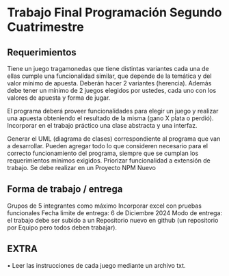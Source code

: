 # Trabajo Final Programación Segundo Cuatrimestre

## Requerimientos
Tiene un juego tragamonedas que tiene distintas variantes cada una de ellas cumple una funcionalidad similar, 
que depende de la temática y del valor mínimo de apuesta. Deberán hacer 2 variantes (herencia). Además debe tener un mínimo de 2 juegos
elegidos por ustedes, cada uno con los valores de apuesta y forma de jugar.

El programa deberá proveer funcionalidades para elegir un juego y realizar una apuesta obteniendo el resultado de la misma 
(gano X plata o perdió).
Incorporar en el trabajo práctico una clase abstracta y una interfaz.

Generar el UML (diagrama de clases) correspondiente al programa que van a desarrollar.
Pueden agregar todo lo que consideren necesario para el correcto funcionamiento del programa, siempre que se cumplan los requerimientos 
mínimos exigidos. Priorizar funcionalidad a extensión de trabajo. Se debe realizar en un Proyecto NPM Nuevo

## Forma de trabajo / entrega
Grupos de 5 integrantes como máximo 
Incorporar excel con pruebas funcionales 
Fecha limite de entrega: 6 de Diciembre 2024
Modo de entrega: el trabajo debe ser subido a un
Repositorio nuevo en github (un repositorio por Equipo pero todos deben trabajar).

## EXTRA
• Leer las instrucciones de cada juego mediante un archivo txt.